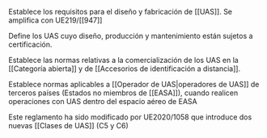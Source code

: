 Establece los requisitos para el diseño y fabricación de [[UAS]]. Se amplifica con UE219/[[947]] 

Define los UAS cuyo diseño, producción y mantenimiento están sujetos a certificación.

Establece las normas relativas a la comercialización de los UAS en la [[Categoría abierta]] y de [[Accesorios de identificación a distancia]].

Establece normas aplicables a [[Operador de UAS|operadores de UAS]] de terceros países (Estados no miembros de [[EASA]]), cuando realicen operaciones con UAS dentro del espacio aéreo de EASA

Este reglamento ha sido modificado por UE2020/1058 que introduce dos nuevas [[Clases de UAS]] (C5 y C6)

